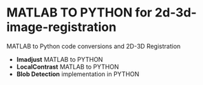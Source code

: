 # MATLAB TO PYTHON for 2d-3d-image-registration
MATLAB to Python code conversions and 2D-3D Registration


  *  **Imadjust** MATLAB to PYTHON
  *  **LocalContrast** MATLAB to PYTHON
  *  **Blob Detection** implementation in PYTHON

